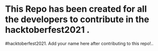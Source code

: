 # This Repo has been created for all the developers to contribute in the hacktoberfest2021 .
#hacktoberfest2021.
Add your name here after contributing to this repo!..







